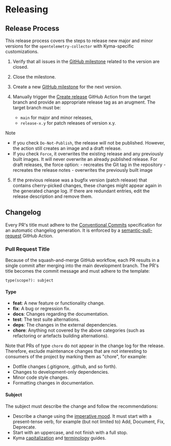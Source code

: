 # Releasing

## Release Process

This release process covers the steps to release new major and minor versions for the `opentelemetry-collector` with Kyma-specific customizations.

1. Verify that all issues in the [GitHub milestone](https://github.com/kyma-project/opentelemetry-collector-components/milestones) related to the version are closed.
2. Close the milestone.

3. Create a new [GitHub milestone](https://github.com/kyma-project/opentelemetry-collector-components/milestones) for the next version.

4. Manually trigger the [Create release](https://github.com/kyma-project/opentelemetry-collector-components/actions/workflows/create-release.yaml) GitHub Action from the target branch and provide an appropriate release tag as an arugment. The target branch must be:
   - `main` for major and minor releases,
   - `release-x.y` for patch releases of version x.y.

> [!NOTE]
> - If you check `Do-Not-Publish`, the release will not be published. However, the action still creates an image and a draft release.
> - If you check `Force`, it overwrites the existing release and any previously built images. It will never overwrite an already published release. For draft releases, the force option: - recreates the Git tag in the repository - recreates the release notes - overwrites the previously built image

5. If the previous release was a bugfix version (patch release) that contains cherry-picked changes, these changes might appear again in the generated change log. If there are redundant entries, edit the release description and remove them.

## Changelog

Every PR's title must adhere to the [Conventional Commits](https://www.conventionalcommits.org/en/v1.0.0/) specification for an automatic changelog generation. It is enforced by a [semantic-pull-request](https://github.com/marketplace/actions/semantic-pull-request) GitHub Action.

### Pull Request Title

Because of the squash-and-merge GitHub workflow, each PR results in a single commit after merging into the main development branch. The PR's title becomes the commit message and must adhere to the template:

`type(scope?): subject`

#### Type

- **feat**: A new feature or functionality change.
- **fix**: A bug or regression fix.
- **docs**: Changes regarding the documentation.
- **test**: The test suite alternations.
- **deps**: The changes in the external dependencies.
- **chore**: Anything not covered by the above categories (such as refactoring or artefacts building alternations).

Note that PRs of type `chore` do not appear in the change log for the release. Therefore, exclude maintenance changes that are not interesting to consumers of the project by marking them as "chore", for example:

- Dotfile changes (.gitignore, .github, and so forth).
- Changes to development-only dependencies.
- Minor code style changes.
- Formatting changes in documentation.

#### Subject

The subject must describe the change and follow the recommendations:

- Describe a change using the [imperative mood](https://en.wikipedia.org/wiki/Imperative_mood).
 It must start with a present-tense verb, for example (but not limited to) Add, Document, Fix, Deprecate.
- Start with an uppercase, and not finish with a full stop.
- Kyma [capitalization](https://github.com/kyma-project/community/blob/main/docs/guidelines/content-guidelines/02-style-and-terminology.md#capitalization) and [terminology](https://github.com/kyma-project/community/blob/main/docs/guidelines/content-guidelines/02-style-and-terminology.md#terminology) guides.
